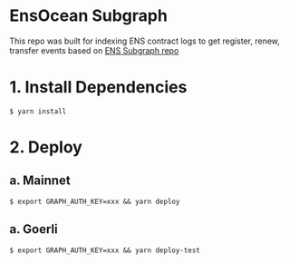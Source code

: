 
# EnsOcean Subgraph
This repo was built for indexing ENS contract logs to get register, renew, transfer events based on
[ENS Subgraph repo](https://github.com/ensdomains/ens-subgraph)

# 1. Install Dependencies

```shell
$ yarn install
```

# 2. Deploy
## a. Mainnet
```shell
$ export GRAPH_AUTH_KEY=xxx && yarn deploy
```
## a. Goerli
```shell
$ export GRAPH_AUTH_KEY=xxx && yarn deploy-test
```
 

 